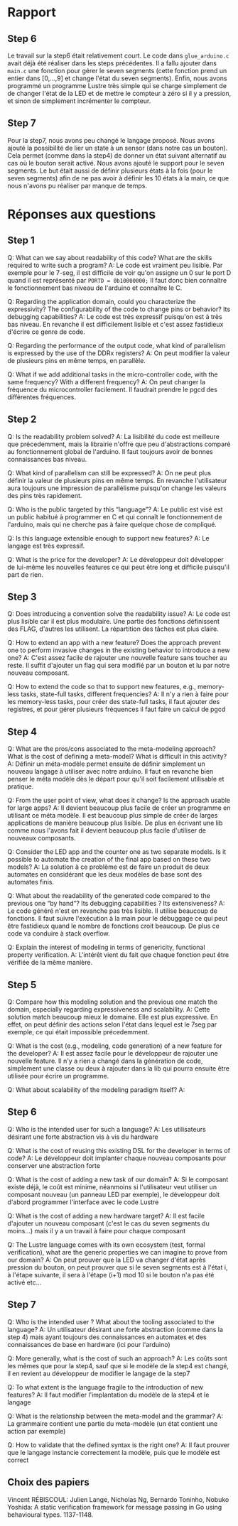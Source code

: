 # Rapport

## Step 6

Le travail sur la step6 était relativement court. Le code dans `glue_arduino.c` avait déjà été réaliser dans les steps précédentes. Il a fallu ajouter dans `main.c` une fonction pour gérer le seven segments (cette fonction prend un entier dans [0,...,9] et change l'état du seven segments). Enfin, nous avons programmé un programme Lustre très simple qui se charge simplement de de changer l'état de la LED et de mettre le compteur à zéro si il y a pression, et sinon de simplement incrémenter le compteur.

## Step 7

Pour la step7, nous avons peu changé le langage proposé. Nous avons ajouté la possibilité de lier un state à un sensor (dans notre cas un bouton). Cela permet (comme dans la step4) de donner un état suivant alternatif au cas où le bouton serait activé. Nous avons ajouté le support pour le seven segments. Le but était aussi de définir plusieurs états à la fois (pour le seven segments) afin de ne pas avoir à définir les 10 états à la main, ce que nous n'avons pu réaliser par manque de temps.

# Réponses aux questions

## Step 1

Q: What can we say about readability of this code? What are the skills required to write such a program?
A: Le code est vraiment peu lisible. Par exemple pour le 7-seg, il est difficile de voir qu'on assigne un 0 sur le port D quand il est représenté par `PORTD = 0b10000000;`
Il faut donc bien connaître le fonctionnement bas niveau de l'arduino et connaître le C.

Q: Regarding the application domain, could you characterize the expressivity? The configurability of the code to change pins or behavior? Its debugging capabilities?
A: Le code est très expressif puisqu'on est à très bas niveau. En revanche il est difficilement lisible et c'est assez fastidieux d'écrire ce genre de code.

Q: Regarding the performance of the output code, what kind of parallelism is expressed by the use of the DDRx registers?
A: On peut modifier la valeur de plusieurs pins en même temps, en parallèle.

Q: What if we add additional tasks in the micro-controller code, with the same frequency? With a different frequency?
A: On peut changer la fréquence du microcontroller facilement. Il faudrait prendre le pgcd des différentes fréquences.

## Step 2

Q: Is the readability problem solved?
A: La lisibilité du code est meilleure que précedemment, mais la librairie n'offre que peu d'abstractions comparé au fonctionnement global de l'arduino. Il faut toujours avoir de bonnes connaissances bas niveau.

Q: What kind of parallelism can still be expressed?
A: On ne peut plus définir la valeur de plusieurs pins en même temps. En revanche l'utilisateur aura toujours une impression de parallélisme puisqu'on change les valeurs des pins très rapidement.

Q: Who is the public targeted by this “language”?
A: Le public est visé est un public habitué à programmer en C et qui connaît le fonctionnement de l'arduino, mais qui ne cherche pas à faire quelque chose de compliqué.

Q: Is this language extensible enough to support new features?
A: Le langage est très expressif.

Q: What is the price for the developer?
A: Le développeur doit développer de lui-même les nouvelles features ce qui peut être long et difficile puisqu'il part de rien.

## Step 3

Q: Does introducing a convention solve the readability issue?
A: Le code est plus lisible car il est plus modulaire. Une partie des fonctions définissent des FLAG, d'autres les utilisent. La répartition des tâches est plus claire.

Q: How to extend an app with a new feature? Does the approach prevent one to perform invasive changes in the existing behavior to introduce a new one?
A: C'est assez facile de rajouter une nouvelle feature sans toucher au reste. Il suffit d'ajouter un flag qui sera modifié par un bouton et lu par notre nouveau composant.

Q: How to extend the code so that to support new features, e.g., memory-less tasks, state-full tasks, different frequencies?
A: Il n'y a rien à faire pour les memory-less tasks, pour créer des state-full tasks, il faut ajouter des registres, et pour gérer plusieurs fréquences il faut faire un calcul de pgcd

## Step 4

Q: What are the pros/cons associated to the meta-modeling approach? What is the cost of defining a meta-model? What is difficult in this activity?
A: Définir un méta-modèle permet ensuite de définir simplement un nouveau langage à utiliser avec notre arduino. Il faut en revanche bien penser le méta modèle dès le départ pour qu'il soit facilement utilisable et pratique.

Q: From the user point of view, what does it change? Is the approach usable for large apps?
A: Il devient beaucoup plus facile de créer un programme en utilisant ce méta modèle. Il est beaucoup plus simple de créer de larges applications de manière beaucoup plus lisible. De plus en écrivant une lib comme nous l'avons fait il devient beaucoup plus facile d'utiliser de nouveaux composants.

Q: Consider the LED app and the counter one as two separate models. Is it possible to automate the creation of the final app based on these two models?
A: La solution à ce problème est de faire un produit de deux automates en considérant que les deux modèles de base sont des automates finis.

Q: What about the readability of the generated code compared to the previous one “by hand”? Its debugging capabilities ? Its extensiveness?
A: Le code généré n'est en revanche pas très lisible. Il utilise beaucoup de fonctions. Il faut suivre l'exécution à la main pour le débuggage ce qui peut être fastidieux quand le nombre de fonctions croit beaucoup. De plus ce code va conduire à stack overflow.

Q: Explain the interest of modeling in terms of genericity, functional property verification.
A: L'intérêt vient du fait que chaque fonction peut être vérifiée de la même manière.

## Step 5

Q: Compare how this modeling solution and the previous one match the domain, especially regarding expressiveness and scalability.
A: Cette solution match beaucoup mieux le domaine. Elle est plus expressive. En effet, on peut définir des actions selon l'état dans lequel est le 7seg par exemple, ce qui était impossible précedemment.

Q: What is the cost (e.g., modeling, code generation) of a new feature for the developer?
A: Il est assez facile pour le développeur de rajouter une nouvelle feature. Il n'y a rien a changé dans la génération de code, simplement une classe ou deux à rajouter dans la lib qui pourra ensuite être utilisée pour écrire un programme.

Q: What about scalability of the modeling paradigm itself?
A: 


## Step 6

Q: Who is the intended user for such a language?
A: Les utilisateurs désirant une forte abstraction vis à vis du hardware

Q: What is the cost of reusing this existing DSL for the developer in terms of code?
A: Le développeur doit implanter chaque nouveau composants pour conserver une abstraction forte

Q: What is the cost of adding a new task of our domain?
A: Si le composant existe déjà, le coût est minime, néanmoins si l'utilisateur veut utiliser un composant nouveau (un panneau LED par exemple), le développeur doit d'abord programmer l'interface avec le code Lustre

Q: What is the cost of adding a new hardware target?
A: Il est facile d'ajouter un nouveau composant (c'est le cas du seven segments du moins...) mais il y a un travail à faire pour chaque composant

Q: The Lustre language comes with its own ecosystem (test, formal verification), what are the generic properties we can imagine to prove from our domain?
A: On peut prouver que la LED va changer d'état après pression du bouton, on peut prouver que si le seven segments est à l'état i, à l'étape suivante, il sera à l'étape (i+1) mod 10 si le bouton n'a pas été activé etc...

## Step 7

Q: Who is the intended user ? What about the tooling associated to the language?
A: Un utilisateur désirant une forte abstraction (comme dans la step 4) mais ayant toujours des connaissances en automates et des connaissances de base en hardware (ici pour l'arduino)

Q: More generally, what is the cost of such an approach?
A: Les coûts sont les mêmes que pour la step4, sauf que si le modèle de la step4 est changé, il en revient au développeur de modifier le langage de la step7

Q: To what extent is the language fragile to the introduction of new features?
A: Il faut modifier l'implantation du modèle de la step4 et le langage

Q: What is the relationship between the meta-model and the grammar?
A: La grammaire contient une partie du meta-modèle (un état contient une action par exemple)

Q: How to validate that the defined syntax is the right one?
A: Il faut prouver que le langage instancie correctement la modèle, puis que le modèle est correct

## Choix des papiers
Vincent RÉBISCOUL: Julien Lange, Nicholas Ng, Bernardo Toninho, Nobuko Yoshida: A static verification framework for message passing in Go using behavioural types. 1137-1148.
